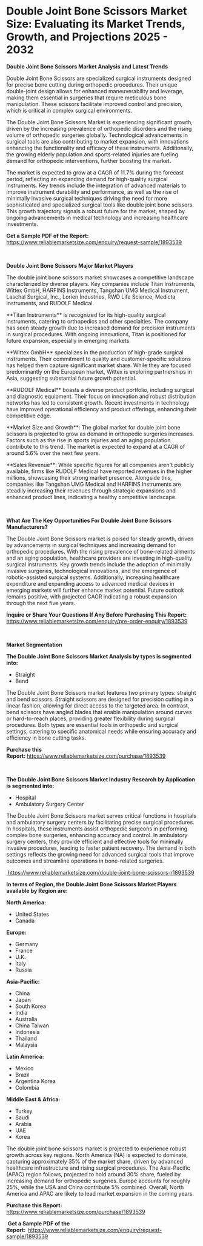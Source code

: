 <p><h1>Double Joint Bone Scissors Market Size: Evaluating its Market Trends, Growth, and Projections 2025 - 2032</h1></p><p><strong>Double Joint Bone Scissors Market Analysis and Latest Trends</strong></p>
<p><p>Double Joint Bone Scissors are specialized surgical instruments designed for precise bone cutting during orthopedic procedures. Their unique double-joint design allows for enhanced maneuverability and leverage, making them essential in surgeries that require meticulous bone manipulation. These scissors facilitate improved control and precision, which is critical in complex surgical environments.</p><p>The Double Joint Bone Scissors Market is experiencing significant growth, driven by the increasing prevalence of orthopedic disorders and the rising volume of orthopedic surgeries globally. Technological advancements in surgical tools are also contributing to market expansion, with innovations enhancing the functionality and efficacy of these instruments. Additionally, the growing elderly population and sports-related injuries are fueling demand for orthopedic interventions, further boosting the market.</p><p>The market is expected to grow at a CAGR of 11.7% during the forecast period, reflecting an expanding demand for high-quality surgical instruments. Key trends include the integration of advanced materials to improve instrument durability and performance, as well as the rise of minimally invasive surgical techniques driving the need for more sophisticated and specialized surgical tools like double joint bone scissors. This growth trajectory signals a robust future for the market, shaped by ongoing advancements in medical technology and increasing healthcare investments.</p></p>
<p><strong>Get a Sample PDF of the Report:&nbsp;</strong> <a href="https://www.reliablemarketsize.com/enquiry/request-sample/1893539?utm_campaign=3492&utm_medium=2&utm_source=Github&utm_content=ia&utm_term=14042025&utm_id=double-joint-bone-scissors">https://www.reliablemarketsize.com/enquiry/request-sample/1893539</a></p>
<p>&nbsp;</p>
<p><strong>Double Joint Bone Scissors Major Market Players</strong></p>
<p><p>The double joint bone scissors market showcases a competitive landscape characterized by diverse players. Key companies include Titan Instruments, Wittex GmbH, HARFINS Instruments, Tangshan UMG Medical Instrument, Laschal Surgical, Inc., Lorien Industries, RWD Life Science, Medicta Instruments, and RUDOLF Medical. </p><p>**Titan Instruments** is recognized for its high-quality surgical instruments, catering to orthopedics and other specialties. The company has seen steady growth due to increased demand for precision instruments in surgical procedures. With ongoing innovations, Titan is positioned for future expansion, especially in emerging markets.</p><p>**Wittex GmbH** specializes in the production of high-grade surgical instruments. Their commitment to quality and customer-specific solutions has helped them capture significant market share. While they are focused predominantly on the European market, Wittex is exploring partnerships in Asia, suggesting substantial future growth potential.</p><p>**RUDOLF Medical** boasts a diverse product portfolio, including surgical and diagnostic equipment. Their focus on innovation and robust distribution networks has led to consistent growth. Recent investments in technology have improved operational efficiency and product offerings, enhancing their competitive edge.</p><p>**Market Size and Growth**: The global market for double joint bone scissors is projected to grow as demand in orthopedic surgeries increases. Factors such as the rise in sports injuries and an aging population contribute to this trend. The market is expected to expand at a CAGR of around 5.6% over the next few years.</p><p>**Sales Revenue**: While specific figures for all companies aren't publicly available, firms like RUDOLF Medical have reported revenues in the higher millions, showcasing their strong market presence. Alongside this, companies like Tangshan UMG Medical and HARFINS Instruments are steadily increasing their revenues through strategic expansions and enhanced product lines, indicating a healthy competitive landscape.</p></p>
<p>&nbsp;</p>
<p><strong>What Are The Key Opportunities For Double Joint Bone Scissors Manufacturers?</strong></p>
<p><p>The Double Joint Bone Scissors market is poised for steady growth, driven by advancements in surgical techniques and increasing demand for orthopedic procedures. With the rising prevalence of bone-related ailments and an aging population, healthcare providers are investing in high-quality surgical instruments. Key growth trends include the adoption of minimally invasive surgeries, technological innovations, and the emergence of robotic-assisted surgical systems. Additionally, increasing healthcare expenditure and expanding access to advanced medical devices in emerging markets will further enhance market potential. Future outlook remains positive, with projected CAGR indicating a robust expansion through the next five years.</p></p>
<p><strong>Inquire or Share Your Questions If Any Before Purchasing This Report:</strong> <a href="https://www.reliablemarketsize.com/enquiry/pre-order-enquiry/1893539?utm_campaign=3492&utm_medium=2&utm_source=Github&utm_content=ia&utm_term=14042025&utm_id=double-joint-bone-scissors">https://www.reliablemarketsize.com/enquiry/pre-order-enquiry/1893539</a></p>
<p>&nbsp;</p>
<p><strong>Market Segmentation</strong></p>
<p><strong>The Double Joint Bone Scissors Market Analysis by types is segmented into:</strong></p>
<p><ul><li>Straight</li><li>Bend</li></ul></p>
<p><p>The Double Joint Bone Scissors market features two primary types: straight and bend scissors. Straight scissors are designed for precision cutting in a linear fashion, allowing for direct access to the targeted area. In contrast, bend scissors have angled blades that enable manipulation around curves or hard-to-reach places, providing greater flexibility during surgical procedures. Both types are essential tools in orthopedic and surgical settings, catering to specific anatomical needs while ensuring accuracy and efficiency in bone cutting tasks.</p></p>
<p><strong>Purchase this Report:&nbsp;</strong><a href="https://www.reliablemarketsize.com/purchase/1893539?utm_campaign=3492&utm_medium=2&utm_source=Github&utm_content=ia&utm_term=14042025&utm_id=double-joint-bone-scissors">https://www.reliablemarketsize.com/purchase/1893539</a></p>
<p>&nbsp;</p>
<p><strong>The Double Joint Bone Scissors Market Industry Research by Application is segmented into:</strong></p>
<p><ul><li>Hospital</li><li>Ambulatory Surgery Center</li></ul></p>
<p><p>The Double Joint Bone Scissors market serves critical functions in hospitals and ambulatory surgery centers by facilitating precise surgical procedures. In hospitals, these instruments assist orthopedic surgeons in performing complex bone surgeries, enhancing accuracy and control. In ambulatory surgery centers, they provide efficient and effective tools for minimally invasive procedures, leading to faster patient recovery. The demand in both settings reflects the growing need for advanced surgical tools that improve outcomes and streamline operations in bone-related surgeries.</p></p>
<p><a href="https://www.reliablemarketsize.com/double-joint-bone-scissors-r1893539?utm_campaign=3492&utm_medium=2&utm_source=Github&utm_content=ia&utm_term=14042025&utm_id=double-joint-bone-scissors">&nbsp;https://www.reliablemarketsize.com/double-joint-bone-scissors-r1893539</a></p>
<p><strong>In terms of Region, the Double Joint Bone Scissors Market Players available by Region are:</strong></p>
<p>
    <p> <strong> North America: </strong>
        <ul>
            <li>United States</li>
            <li>Canada</li>
        </ul>
        </p> 
    <p> <strong> Europe: </strong>
        <ul>
            <li>Germany</li>
            <li>France</li>
            <li>U.K.</li>
            <li>Italy</li>
            <li>Russia</li>
        </ul>
        </p> 
    <p> <strong> Asia-Pacific: </strong>
        <ul>
            <li>China</li>
            <li>Japan</li>
            <li>South Korea</li>
            <li>India</li>
            <li>Australia</li>
            <li>China Taiwan</li>
            <li>Indonesia</li>
            <li>Thailand</li>
            <li>Malaysia</li>
        </ul>
        </p> 
    <p> <strong> Latin America: </strong>
        <ul>
            <li>Mexico</li>
            <li>Brazil</li>
            <li>Argentina Korea</li>
            <li>Colombia</li>
        </ul>
        </p> 
    <p> <strong> Middle East & Africa: </strong>
        <ul>
            <li>Turkey</li>
            <li>Saudi</li>
            <li>Arabia</li>
            <li>UAE</li>
            <li>Korea</li>
        </ul>
    </p>
    </p>
<p><p>The double joint bone scissors market is projected to experience robust growth across key regions. North America (NA) is expected to dominate, capturing approximately 35% of the market share, driven by advanced healthcare infrastructure and rising surgical procedures. The Asia-Pacific (APAC) region follows, projected to hold around 30% share, fueled by increasing demand for orthopedic surgeries. Europe accounts for roughly 25%, while the USA and China contribute 5% combined. Overall, North America and APAC are likely to lead market expansion in the coming years.</p></p>
<p><strong>Purchase this Report: </strong><a href="https://www.reliablemarketsize.com/purchase/1893539?utm_campaign=3492&utm_medium=2&utm_source=Github&utm_content=ia&utm_term=14042025&utm_id=double-joint-bone-scissors">https://www.reliablemarketsize.com/purchase/1893539</a></p>
<p>&nbsp;<strong>Get a Sample PDF of the Report:&nbsp;&nbsp;</strong><a href="https://www.reliablemarketsize.com/enquiry/request-sample/1893539?utm_campaign=3492&utm_medium=2&utm_source=Github&utm_content=ia&utm_term=14042025&utm_id=double-joint-bone-scissors">https://www.reliablemarketsize.com/enquiry/request-sample/1893539</a></p>
<p><strong></strong></p>
<p><p></p><p></p><p></p></p>